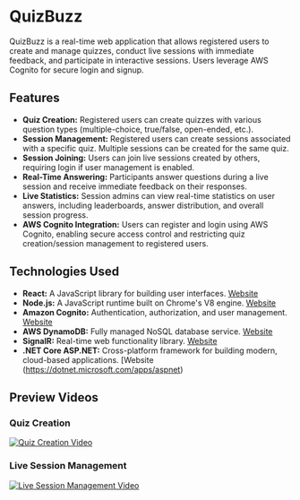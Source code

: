 # QuizBuzz

QuizBuzz is a real-time web application that allows registered users to create and manage quizzes, conduct live sessions with immediate feedback, and participate in interactive sessions. Users leverage AWS Cognito for secure login and signup.

## Features

- **Quiz Creation:** Registered users can create quizzes with various question types (multiple-choice, true/false, open-ended, etc.).
- **Session Management:** Registered users can create sessions associated with a specific quiz. Multiple sessions can be created for the same quiz.
- **Session Joining:** Users can join live sessions created by others, requiring login if user management is enabled.
- **Real-Time Answering:** Participants answer questions during a live session and receive immediate feedback on their responses.
- **Live Statistics:** Session admins can view real-time statistics on user answers, including leaderboards, answer distribution, and overall session progress.
- **AWS Cognito Integration:** Users can register and login using AWS Cognito, enabling secure access control and restricting quiz creation/session management to registered users.

## Technologies Used

- ****React:**** A JavaScript library for building user interfaces. [Website](https://reactjs.org/)
- **Node.js:** A JavaScript runtime built on Chrome's V8 engine. [Website](https://nodejs.org/)
- **Amazon Cognito:** Authentication, authorization, and user management. [Website](https://aws.amazon.com/cognito/)
- **AWS DynamoDB:** Fully managed NoSQL database service. [Website](https://aws.amazon.com/dynamodb/)
- **SignalR:** Real-time web functionality library. [Website](https://dotnet.microsoft.com/apps/aspnet/signalr)
- **.NET Core ASP.NET:** Cross-platform framework for building modern, cloud-based applications. [Website (https://dotnet.microsoft.com/apps/aspnet)

## Preview Videos

### Quiz Creation
[![Quiz Creation Video](https://img.youtube.com/vi/YOUR_VIDEO_ID/0.jpg)](https://www.youtube.com/watch?v=YOUR_VIDEO_ID)

### Live Session Management
[![Live Session Management Video](https://img.youtube.com/vi/YOUR_VIDEO_ID/0.jpg)](https://www.youtube.com/watch?v=YOUR_VIDEO_ID)
